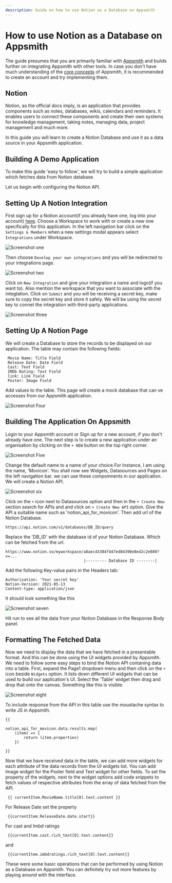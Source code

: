 ```yaml
---
description: Guide on how to use Notion as a Database on Appsmith
---
```


# How to use Notion as a Database on Appsmith

The guide presumes that you are primarily familiar with [Appsmith](https://www.appsmith.com) and builds further on integrating Appsmith with other tools. In case you don't have much understanding of the [core concepts](../core-concepts/connecting-to-data-sources/) of Appsmith, it is recommended to create an account and try implementing them.

## Notion

Notion, as the official docs imply, is an application that provides components such as notes, databases, wikis, calendars and reminders. It enables users to connect these components and create their own systems for knowledge management, taking notes, managing data, project management and much more.

In this guide you will learn to create a Notion Database and use it as a data source in your Appsmith application.

## Building A Demo Application

To make this guide 'easy to follow', we will try to build a simple application which fetches data from Notion database.

Let us begin with configuring the Notion API.

## Setting Up A Notion Integration

First sign up for a Notion account(if you already have one, log into your account) [here](https://www.notion.so/login). Choose a Workspace to work with or create a new one specifically for this application. In the left navigation bar click on the `Settings & Members` when a new settings modal appears select `Integrations` under Workspace.

![Screenshot one](../.gitbook/assets/notion-appsmith-1.png)

Then choose `Develop your own integrations` and you will be redirected to your integrations page.

![Screenshot two](../.gitbook/assets/notion-appsmith-2.png)

Click on `New Integration` and give your integration a name and logo(if you want to). Also mention the workspace that you want to associate with the integtation. Click on `Submit` and you will be receiving a secret key, make sure to copy the secret key and store it safely. We will be using the secret key to connet the integration with third-party applications.

![Screenshot three](../.gitbook/assets/notion-appsmith-3.png)

## Setting Up A Notion Page

We will create a Database to store the records to be displayed on our application. The table may contain the following fields:

```
 Movie Name: Title Field
 Release Date: Date Field
 Cast: Text Field
 IMDb Rating: Text Field
 link: Link Field
 Poster: Image Field
```

Add values to the table. This page will create a mock database that can ve accesses from our Appsmith application.

![Screenshot Four](../.gitbook/assets/notion-appsmith-4.png)

## Building The Application On Appsmith

Login to your Appsmith account or Sign up for a new account, if you don't already have one. The next step is to create a new application under an organisation by clicking on the `+ NEW` button on the top right corner.

![Screenshot Five](../.gitbook/assets/notion-appsmith-5.png)

Change the default name to a name of your choice.For Instance, I am using the name, 'Movicon'. You shall now see Widgets, Datasources and Pages on the left navigation bar. we can use these compomnents in our application. We will create a Notion API.

![Screenshot six](../.gitbook/assets/notion-appsmith-6.png)

Click on the `+` icon next to Datasources option and then in the `+ Create New` section search for APIs and and click on `+ Create New API` option. Give the API a suitable name such as 'notion\_api\_for\_movicon'. Then add url of the Notion Database.

```
https://api.notion.com/v1/databases/DB_ID/query
```

Replace the 'DB\_ID' with the database id of your Notion Database. Which can be fetched from the url.

```
https://www.notion.so/myworkspace/a8aec43384f447ed84390e8e42c2e089?v=...
                                  |--------- Database ID --------|
```

Add the following Key-value pairs in the Headers tab:

```
Authorization: 'Your secret key'
Notion-Version: 2021-05-13
Content-type: application/json
```

It should look something like this

![Screenshot seven](../.gitbook/assets/notion-appsmith-7.png)

Hit run to see all the data from your Notion Database in the Response Body panel.

## Formatting The Fetched Data

Now we need to display the data that we have fetched in a presentable format. And this can be done using the UI widgets provided by Appsmith. We need to follow some easy steps to bind the Notion API contaning data into a table. First, expand the Page1 dropdown menu and then click on the `+` icon beside `Widgets` option. It lists down different UI widgets that can be used to build our aaplication's UI. Select the 'Table' widget then drag and drop that onto the canvas. Something like this is visible:

![Screenshot eight](../.gitbook/assets/notion-appsmith-8.png)

To include response from the API in this table use the moustache syntax to write JS in Appsmith.

```
{{

notion_api_for_movicon.data.results.map(
    (item) => {
        return (item.properties)
    })

}}
```

Now that we have received data in the table, we can add more widgets for each attribute of the data records from the UI widgets list. You can add Image widget for the Poster field and Text widget for other fields. To set the property of the widgets, next to the widget options add code snippets to fetch values of respective attributes from the array of data fetched from the API.

```
 {{ currentItem.MovieName.title[0].text.content }}
```

For Release Date set the property

```
 {{currentItem.ReleaseDate.date.start}}
```

For cast and Imbd ratings

```
 {{currentItem.cast.rich_text[0].text.content}}
```

and

```
 {{currentItem.imbdratings.rich_text[0].text.content}}
```

These were some basic operations that can be performed by using Notion as a Database on Appsmith. You can definitely try out more features by playing around with the interface.
